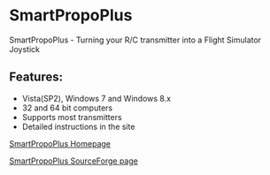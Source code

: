 # SmartPropoPlus
SmartPropoPlus - Turning your R/C transmitter into a Flight Simulator Joystick

## Features:
* Vista(SP2), Windows 7 and Windows 8.x
* 32 and 64 bit computers
* Supports most transmitters
* Detailed instructions in the site

[SmartPropoPlus Homepage][hp]

[SmartPropoPlus SourceForge page][spp-sf]



[hp]: http://smartpropoplus.com
[spp-sf]: https://sourceforge.net/projects/smartpropoplus/
